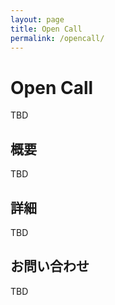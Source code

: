 ```yaml
---
layout: page
title: Open Call
permalink: /opencall/
---
```


# Open Call

TBD

## 概要

TBD

## 詳細

TBD

## お問い合わせ

TBD